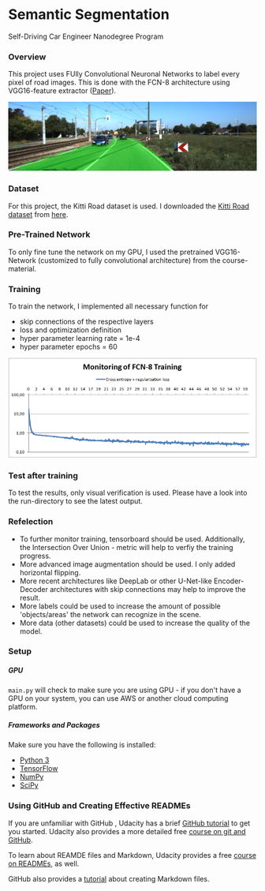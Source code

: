 # Semantic Segmentation
Self-Driving Car Engineer Nanodegree Program

[//]: # (Image References)
[image1]: ./runs/1528643478.426405/um_000003.png "Splash"
[image2]: ./runs/1528643478.426405.png "Training"


### Overview

This project uses FUlly Convolutional Neuronal Networks to label every pixel of road images. This is done with the FCN-8 architecture using VGG16-feature extractor ([Paper](https://arxiv.org/abs/1605.06211)). 

![Splash][image1]

### Dataset

For this project, the Kitti Road dataset is used. I downloaded the [Kitti Road dataset](http://www.cvlibs.net/datasets/kitti/eval_road.php) from [here](http://www.cvlibs.net/download.php?file=data_road.zip). 

### Pre-Trained Network

To only fine tune the network on my GPU, I used the pretrained VGG16-Network (customized to fully convolutional architecture) from the course-material.

### Training

To train the network, I implemented all necessary function for 
 - skip connections of the respective layers
 - loss and optimization definition
 - hyper parameter learning rate = 1e-4
 - hyper parameter epochs = 60
 
 ![Training][image2]

### Test after training

To test the results, only visual verification is used. Please have a look into the run-directory to see the latest output.

### Refelection

- To further monitor training, tensorboard should be used. Additionally, the Intersection Over Union - metric will help to verfiy the training progress.
- More advanced image augmentation should be used. I only added horizontal flipping.
- More recent architectures like DeepLab or other U-Net-like Encoder-Decoder architectures with skip connections may help to improve the result.
- More labels could be used to increase the amount of possible 'objects/areas' the network can recognize in the scene.
- More data (other datasets) could be used to increase the quality of the model.


### Setup
##### GPU
`main.py` will check to make sure you are using GPU - if you don't have a GPU on your system, you can use AWS or another cloud computing platform.
##### Frameworks and Packages
Make sure you have the following is installed:
 - [Python 3](https://www.python.org/)
 - [TensorFlow](https://www.tensorflow.org/)
 - [NumPy](http://www.numpy.org/)
 - [SciPy](https://www.scipy.org/)


### Using GitHub and Creating Effective READMEs
If you are unfamiliar with GitHub , Udacity has a brief [GitHub tutorial](http://blog.udacity.com/2015/06/a-beginners-git-github-tutorial.html) to get you started. Udacity also provides a more detailed free [course on git and GitHub](https://www.udacity.com/course/how-to-use-git-and-github--ud775).

To learn about REAMDE files and Markdown, Udacity provides a free [course on READMEs](https://www.udacity.com/courses/ud777), as well. 

GitHub also provides a [tutorial](https://guides.github.com/features/mastering-markdown/) about creating Markdown files.
